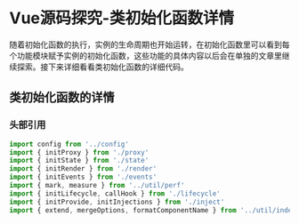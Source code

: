 # Vue源码探究-类初始化函数详情

随着初始化函数的执行，实例的生命周期也开始运转，在初始化函数里可以看到每个功能模块赋予实例的初始化函数，这些功能的具体内容以后会在单独的文章里继续探索。接下来详细看看类初始化函数的详细代码。

## 类初始化函数的详情

### 头部引用
```js
import config from '../config'
import { initProxy } from './proxy'
import { initState } from './state'
import { initRender } from './render'
import { initEvents } from './events'
import { mark, measure } from '../util/perf'
import { initLifecycle, callHook } from './lifecycle'
import { initProvide, initInjections } from './inject'
import { extend, mergeOptions, formatComponentName } from '../util/index'
```





